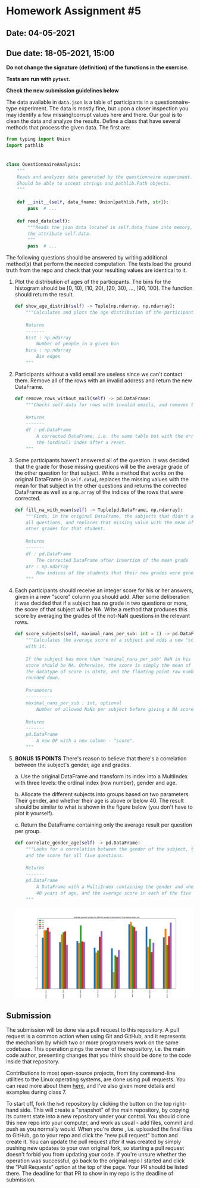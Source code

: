 # Homework Assignment #5

## Date: 04-05-2021

## Due date: 18-05-2021, 15:00

**Do not change the signature (definition) of the functions in the exercise.**

**Tests are run with `pytest`.**

**Check the new submission guidelines below**

The data available in `data.json` is a table of participants in a questionnaire-type experiment. The data is mostly fine, but upon a closer inspection you may identify a few missing\corrupt values here and there. Our goal is to clean the data and analyze the results. Define a class that have several methods that process the given data. The first are:

```python
from typing import Union
import pathlib


class QuestionnaireAnalysis:
    """
    Reads and analyzes data generated by the questionnaire experiment.
    Should be able to accept strings and pathlib.Path objects.
    """

    def __init__(self, data_fname: Union[pathlib.Path, str]):
        pass  # ...

    def read_data(self):
        """Reads the json data located in self.data_fname into memory, to
        the attribute self.data.
        """
        pass  # ...

```

The following questions should be answered by writing additional method(s) that perform the needed computation. The tests load the ground truth from the repo and check that your resulting values are identical to it.

1. Plot the distribution of ages of the participants. The bins for the histogram should be [0, 10), [10, 20), [20, 30), ..., [90, 100]. The function should return the result.

   ```python
   def show_age_distrib(self) -> Tuple[np.ndarray, np.ndarray]:
       """Calculates and plots the age distribution of the participants.

       Returns
       -------
       hist : np.ndarray
           Number of people in a given bin
       bins : np.ndarray
           Bin edges
       """
   ```

2. Participants without a valid email are useless since we can't contact them. Remove all of the rows with an invalid address and return the new DataFrame.

   ```python
   def remove_rows_without_mail(self) -> pd.DataFrame:
       """Checks self.data for rows with invalid emails, and removes them.

       Returns
       -------
       df : pd.DataFrame
           A corrected DataFrame, i.e. the same table but with the erroneous rows removed and
           the (ordinal) index after a reset.
       """
   ```

3. Some participants haven't answered all of the question. It was decided that the grade for those missing questions will be the average grade of the other question for that subject. Write a method that works on the original DataFrame (in `self.data`), replaces the missing values with the mean for that subject in the other questions and returns the corrected DataFrame as well as a `np.array` of the indices of the rows that were corrected.

   ```python
   def fill_na_with_mean(self) -> Tuple[pd.DataFrame, np.ndarray]:
       """Finds, in the original DataFrame, the subjects that didn't answer
       all questions, and replaces that missing value with the mean of the
       other grades for that student.

       Returns
       -------
       df : pd.DataFrame
           The corrected DataFrame after insertion of the mean grade
       arr : np.ndarray
           Row indices of the students that their new grades were generated
       """
   ```

4. Each participants should receive an integer score for his or her answers, given in a new "score" column you should add. After some deliberation it was decided that if a subject has no grade in two questions or more, the score of that subject will be NA. Write a method that produces this score by averaging the grades of the not-NaN questions in the relevant rows.

   ```python
   def score_subjects(self, maximal_nans_per_sub: int = 1) -> pd.DataFrame:
       """Calculates the average score of a subject and adds a new "score" column
       with it.

       If the subject has more than "maximal_nans_per_sub" NaN in his grades, the
       score should be NA. Otherwise, the score is simply the mean of the other grades.
       The datatype of score is UInt8, and the floating point raw numbers should be
       rounded down.

       Parameters
       ----------
       maximal_nans_per_sub : int, optional
           Number of allowed NaNs per subject before giving a NA score.

       Returns
       -------
       pd.DataFrame
           A new DF with a new column - "score".
       """
   ```

5. **BONUS 15 POINTS** There's reason to believe that there's a correlation between the subject's gender, age and grades.

   a. Use the original DataFrame and transform its index into a MultiIndex with three levels: the ordinal index (row number), gender and age.

   b. Allocate the different subjects into groups based on two parameters: Their gender, and whether their age is above or below 40. The result should be similar to what is shown in the figure below (you don't have to plot it yourself).

   c. Return the DataFrame containing only the average result per question per group.

   ```python
   def correlate_gender_age(self) -> pd.DataFrame:
       """Looks for a correlation between the gender of the subject, their age
       and the score for all five questions.

       Returns
       -------
       pd.DataFrame
           A DataFrame with a MultiIndex containing the gender and whether the subject is above
           40 years of age, and the average score in each of the five questions.
       """
   ```

   ![Average per group - result of `correlate_gender_age`](avg_per_group.png)

## Submission

The submission will be done via a pull request to this repository. A pull request is a common action when using Git and GitHub, and it represents the mechanism by which two or more programmers work on the same codebase. This operation pings the owner of the repository, i.e. the main code author, presenting changes that you think should be done to the code inside that repository.

Contributions to most open-source projects, from tiny command-line utilities to the Linux operating systems, are done using pull requests. You can read more about them [here](https://help.github.com/en/articles/about-pull-requests), and I've also given more details and examples during class 7.

To start off, fork the `hw5` repository by clicking the button on the top right-hand side. This will create a "snapshot" of the main repository, by copying its current state into a new repository under your control. You should clone this new repo into your computer, and work as usual - add files, commit and push as you normally would. When you're done , i.e. uploaded the final files to GitHub, go to your repo and click the "new pull request" button and create it. You can update the pull request after it was created by simply pushing new updates to your own original fork, so starting a pull request doesn't forbid you from updating your code. If you're unsure whether the operation was successful, go back to the original repo I started and click the "Pull Requests" option at the top of the page. Your PR should be listed there. The deadline for that PR to show in my repo is the deadline of submission.
